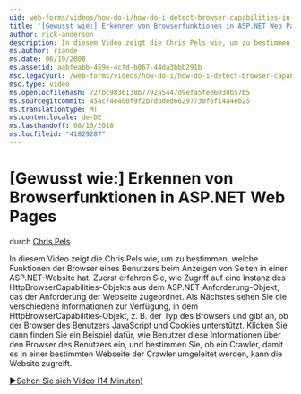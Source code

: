```yaml
---
uid: web-forms/videos/how-do-i/how-do-i-detect-browser-capabilities-in-aspnet-web-pages
title: '[Gewusst wie:] Erkennen von Browserfunktionen in ASP.NET Web Pages | Microsoft-Dokumentation'
author: rick-anderson
description: In diesem Video zeigt die Chris Pels wie, um zu bestimmen, welche Funktionen der Browser eines Benutzers beim Anzeigen von Seiten in einer ASP.NET-Website hat. Zunächst erfahren Sie, wie Sie Konto...
ms.author: riande
ms.date: 06/19/2008
ms.assetid: aabfeabb-459e-4cfd-b067-44da3bbb291b
msc.legacyurl: /web-forms/videos/how-do-i/how-do-i-detect-browser-capabilities-in-aspnet-web-pages
msc.type: video
ms.openlocfilehash: 72fbc9836138b7792a5447d9efa5fee6038b57b5
ms.sourcegitcommit: 45ac74e400f9f2b7dbded66297730f6f14a4eb25
ms.translationtype: MT
ms.contentlocale: de-DE
ms.lasthandoff: 08/16/2018
ms.locfileid: "41829287"
---
```

<a name="how-do-i-detect-browser-capabilities-in-aspnet-web-pages"></a>[Gewusst wie:] Erkennen von Browserfunktionen in ASP.NET Web Pages
====================
durch [Chris Pels](https://twitter.com/chrispels)

In diesem Video zeigt die Chris Pels wie, um zu bestimmen, welche Funktionen der Browser eines Benutzers beim Anzeigen von Seiten in einer ASP.NET-Website hat. Zuerst erfahren Sie, wie Zugriff auf eine Instanz des HttpBrowserCapabilities-Objekts aus dem ASP.NET-Anforderung-Objekt, das der Anforderung der Webseite zugeordnet. Als Nächstes sehen Sie die verschiedene Informationen zur Verfügung, in dem HttpBrowserCapabilities-Objekt, z. B. der Typ des Browsers und gibt an, ob der Browser des Benutzers JavaScript und Cookies unterstützt. Klicken Sie dann finden Sie ein Beispiel dafür, wie Benutzer diese Informationen über den Browser des Benutzers ein, und bestimmen Sie, ob ein Crawler, damit es in einer bestimmten Webseite der Crawler umgeleitet werden, kann die Website zugreift.

[&#9654;Sehen Sie sich Video (14 Minuten)](https://channel9.msdn.com/Blogs/ASP-NET-Site-Videos/how-do-i-detect-browser-capabilities-in-aspnet-web-pages)
